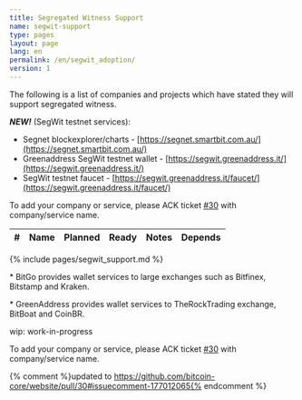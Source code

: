 ```yaml
---
title: Segregated Witness Support
name: segwit-support
type: pages
layout: page
lang: en
permalink: /en/segwit_adoption/
version: 1
---
```


The following is a list of companies and projects which have stated they will support segregated witness.

**_NEW!_** (SegWit testnet services):

- Segnet blockexplorer/charts - [https://segnet.smartbit.com.au/](https://segnet.smartbit.com.au/)
- Greenaddress SegWit testnet wallet - [https://segwit.greenaddress.it/](https://segwit.greenaddress.it/)
- SegWit testnet faucet - [https://segwit.greenaddress.it/faucet/](https://segwit.greenaddress.it/faucet/)

To add your company or service, please ACK ticket [#30] with company/service name.

|#|Name|Planned|Ready|Notes|Depends|
|-|----|-------|-----|-----|-------|
{% include pages/segwit_support.md %}

\* BitGo provides wallet services to large exchanges such as Bitfinex, Bitstamp and Kraken.

\* GreenAddress provides wallet services to TheRockTrading exchange, BitBoat and CoinBR.

wip: work-in-progress

To add your company or service, please ACK ticket [#30] with company/service name.

[#30]: https://github.com/bitcoin-core/website/pull/30
{% comment %}updated to https://github.com/bitcoin-core/website/pull/30#issuecomment-177012065{% endcomment %}
